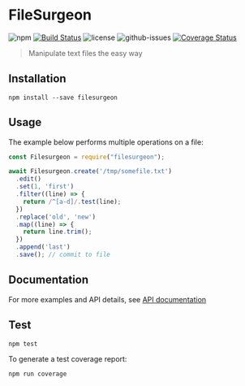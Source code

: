 # FileSurgeon

![npm](https://img.shields.io/npm/v/filesurgeon.svg)
[![Build Status](https://travis-ci.org/nspragg/filesurgeon.svg)](https://travis-ci.org/nspragg/filesurgeon)
![license](https://img.shields.io/badge/license-MIT-blue.svg)
![github-issues](https://img.shields.io/github/issues/nspragg/filesurgeon.svg)
[![Coverage Status](https://coveralls.io/repos/github/nspragg/filesurgeon/badge.svg?branch=master)](https://coveralls.io/github/nspragg/filesurgeon?branch=master)

> Manipulate text files the easy way

## Installation

```
npm install --save filesurgeon
```

## Usage

The example below performs multiple operations on a file:

```js
const Filesurgeon = require("filesurgeon");

await Filesurgeon.create('/tmp/somefile.txt')
  .edit()
  .set(1, 'first')
  .filter((line) => {
    return /^[a-d]/.test(line);
  })
  .replace('old', 'new')
  .map((line) => {
    return line.trim();
  })
  .append('last')
  .save(); // commit to file
```

## Documentation

For more examples and API details, see
[API documentation](https://nspragg.github.io/filesurgeon/)

## Test

```
npm test
```

To generate a test coverage report:

```
npm run coverage
```
